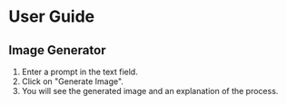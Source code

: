 # User Guide

## Image Generator
1. Enter a prompt in the text field.
2. Click on "Generate Image".
3. You will see the generated image and an explanation of the process.
